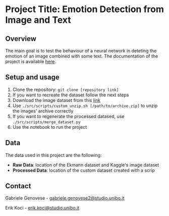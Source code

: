 # Project Title: Emotion Detection from Image and Text

## Overview
The main goal is to test the behaviour of a neural network in deteting the emotion of an image combined with some text.
The documentation of the project is available [here](https://emotion-detection-from-image-and-text-gabrigeno-0342883c89cf315.gitlab.io/REPORT_AI.pdf).

## Setup and usage
1. Clone the repository: `git clone [repository link]`
2. If you want to recreate the dataset follow the next steps
3. Download the image dataset from this [link](https://www.kaggle.com/datasets/msambare/fer2013?resource=download)
4. Use `./src/scripts/custom_unzip.sh [/path/to/archive.zip]` to unzip the images' archive correctly
5. If you want to regenerate the processed datased, use `./src/scripts/merge_dataset.py`
6. Use the notebook to run the project

## Data
The data used in this project are the following:
- **Raw Data**: location of the Ekmann dataset and Kaggle's image dataset
- **Processed Data**: location of the custom dataset created with a scrip

## Contact
Gabriele Genovese - gabriele.genovese2@studio.unibo.it

Erik Koci - erik.koci@studio.unibo.it
